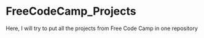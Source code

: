 # FreeCodeCamp_Projects
Here, I will try to put all the projects from Free Code Camp in one repository
